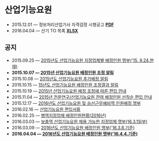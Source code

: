 산업기능요원
========
- 2015.12.01 ― 정보처리산업기사 자격검정 시행공고 **[PDF](cert.pdf)**
- 2016.04.04 ― 산기 TO 목록 **[XLSX](to.xlsx)**

공지
--------
- 2015.09.25 ― [2015년도 산업기능요원 지정업체별 배정인원 명부('15. 9.24.현재)](http://www.mma.go.kr/seoul/board/boardView.do?mc=mma0000860&gesipan_id=26&gsgeul_no=1481138)
- **2015.10.07 ― [2015년 산업기능요원 배정인원 조정 알림](http://www.mma.go.kr/seoul/board/boardView.do?mc=usr0000061&gesipan_id=18&gsgeul_no=1485688)**
- 2015.10.08 ― [2015년도 산업기능요원 추가배정 알림](http://www.mma.go.kr/daejeon/board/boardView.do?mc=usr0000074&gesipan_id=39&gsgeul_no=1485990)
- 2015.10.15 ― [15년도 산업기능요원 배정인원 조정결과 알림](http://www.mma.go.kr/jeonbuk/board/boardView.do?mc=usr0000107&gesipan_id=47&gsgeul_no=1487080)
- 2015.10.19 ― [2015년 산업기능요원 배정 조정에 따른 편입 안내](http://www.mma.go.kr/gwangju/board/boardView.do?mc=usr0000088&gesipan_id=35&gsgeul_no=1487241)
- 2015.11.04 ― [2015년 전문연구/산업기능요원 잔여 배정인원 선착순 편입 안내](http://www.mma.go.kr/board/boardView.do?mc=usr0000053&gesipan_id=18&gsgeul_no=1487567)
- 2015.12.17 ― [2016년도 산업기능요원 및 승선근무예비역 인원배정 명부](http://www.mma.go.kr/board/boardView.do?gesipan_id=2&gsgeul_no=1488221&pageIndex=1&searchCondition=gsgjemok_nm&searchKeyword=%EC%82%B0%EC%97%85%EA%B8%B0%EB%8A%A5&pageUnit=10&mc=usr0000379&jbc_gonggibodo=0)
- 2016.02.16 ― [산업기능요원 편입서류](http://www.mma.go.kr/seoul/board/boardView.do?mc=mma0000860&gesipan_id=26&gsgeul_no=1489628)
- 2016.02.25 ― [병역지정업체 배정인원현황(2016년)](http://www.mma.go.kr/gyeongnam/board/boardView.do?mc=mma0000652&gesipan_id=144&gsgeul_no=1489923)
- 2016.03.03 ― [보충역 산업기능요원 채용 가능한 지정업체 명부(16.3.1일부)](http://www.mma.go.kr/gwangju/board/boardView.do?mc=mma0000858&gesipan_id=167&gsgeul_no=1490283)
- 2016.03.09 ― [2016년도 산업기능요원 배정인원 명부('16.3.8.기준)](http://www.mma.go.kr/seoul/board/boardView.do?mc=mma0000860&gesipan_id=26&gsgeul_no=1490353)
- **2016.04.04 ― [2016년도 산업기능요원 배정인원 명부('16.4.4.기준)](http://www.mma.go.kr/seoul/board/boardView.do?gesipan_id=26&gsgeul_no=1491150&pageIndex=1&searchCondition=&searchKeyword=&pageUnit=10&mc=mma0000860&jbc_gonggibodo=0)**
